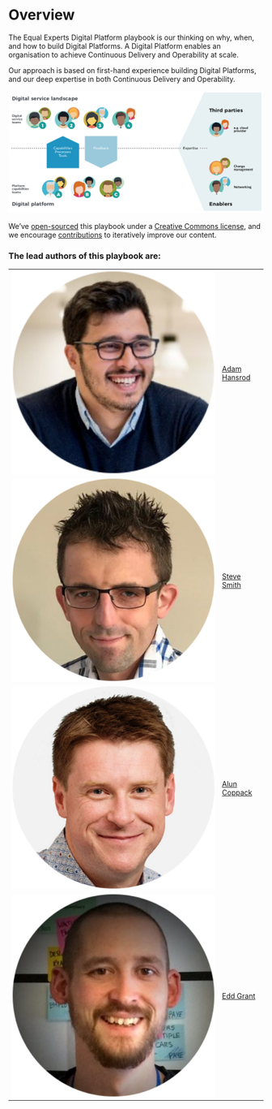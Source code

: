 # Overview

The Equal Experts Digital Platform playbook is our thinking on why, when, and how to build Digital Platforms. A Digital Platform enables an organisation to achieve Continuous Delivery and Operability at scale.

Our approach is based on first-hand experience building Digital Platforms, and our deep expertise in both Continuous Delivery and Operability.

![Teams on a Digital Platform](.gitbook/assets/digital-platform-teams.png)

We’ve [open-sourced](https://github.com/EqualExperts/digital-platform-playbook) this playbook under a [Creative Commons license](https://creativecommons.org/licenses/by-nc/4.0/), and we encourage [contributions](https://digital-platform.playbook.ee/contribute) to iteratively improve our content.

### The lead authors of this playbook are:

|  |  |
| :--- | :--- |
| ![](.gitbook/assets/img_2034.png)  | [Adam Hansrod](https://www.linkedin.com/in/adam-hansrod-22940876/) |
| ![](.gitbook/assets/img_2035.png)  | [Steve Smith](https://www.linkedin.com/in/stevesmithtech/)  |
| ![](.gitbook/assets/img_2032.png)  | [Alun Coppack](https://www.linkedin.com/in/aluncoppack/)  |
| ![](.gitbook/assets/img_2038.png)  | [Edd Grant](https://www.linkedin.com/in/eddgrant/) |
